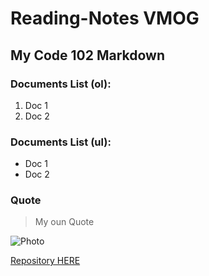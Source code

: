 # Reading-Notes VMOG
## My Code 102 Markdown

### Documents List (ol):
1. Doc 1
2. Doc 2

### Documents List (ul):
* Doc 1
* Doc 2

### Quote
> My oun Quote

![Photo](https://res.cloudinary.com/vmog/image/upload/v1675703840/photos/cjmfib5jvtq3qo8x6vne.jpg)

[Repository HERE](https://github.com/VMO2020/Reading-notes/)
